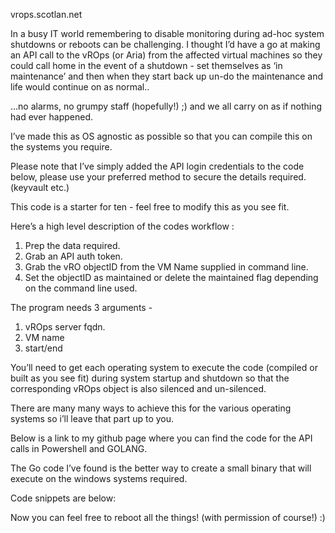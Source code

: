 vrops.scotlan.net

In a busy IT world remembering to disable monitoring during ad-hoc system shutdowns or reboots can be challenging.  I thought I’d have a go at making an API call to the vROps (or Aria) from the affected virtual machines so they could call home in the event of a shutdown - set themselves as ‘in maintenance’ and then when they start back up un-do the maintenance and life would continue on as normal..

…no alarms, no grumpy staff (hopefully!) ;) and we all carry on as if nothing had ever happened.

I’ve made this as OS agnostic as possible so that you can compile this on the systems you require.

Please note that I’ve simply added the API login credentials to the code below, please use your preferred method to secure the details required. (keyvault etc.)

This code is a starter for ten - feel free to modify this as you see fit.

Here’s a high level description of the codes workflow :

1. Prep the data required.
2. Grab an API auth token.
3. Grab the vRO objectID from the VM Name supplied in command line.
4. Set the objectID as maintained or delete the maintained flag depending on the command line used.

The program needs 3 arguments -  
1. vROps server fqdn.
2. VM name
3. start/end

You’ll need to get each operating system to execute the code (compiled or built as you see fit) during system startup and shutdown so that the corresponding vROps object is also silenced and un-silenced.

There are many many ways to achieve this for the various operating systems so i’ll leave that part up to you.

Below is a link to my github page where you can find the code for the API calls in Powershell and GOLANG.

The Go code I’ve found is the better way to create a small binary that will execute on the windows systems required.

Code snippets are below:   




Now you can feel free to reboot all the things! (with permission of course!) :)
